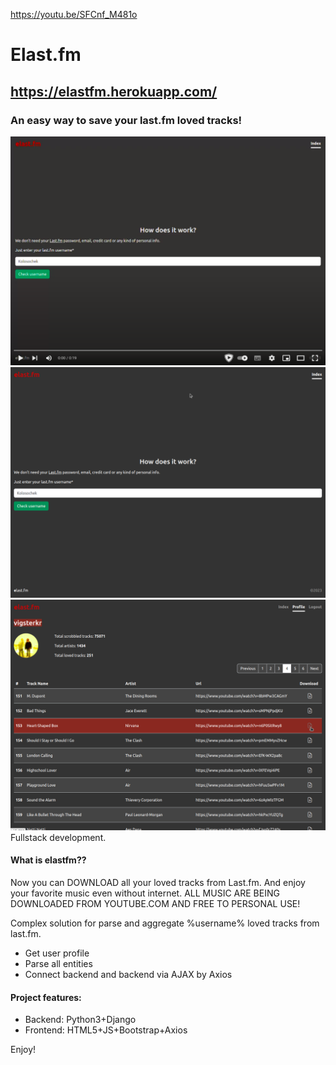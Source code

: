 https://youtu.be/SFCnf_M481o

# Elast.fm
## https://elastfm.herokuapp.com/
### An easy way to save your last.fm loved tracks!

[![elastfm_video](https://raw.githubusercontent.com/kolosochek/elastfm/main/github/images/elastfm_player.png)](https://www.youtube.com/watch?v=SFCnf_M481o)
![homepage](https://raw.githubusercontent.com/kolosochek/elastfm/main/github/images/elastfm_homepage.png)
![profile](https://raw.githubusercontent.com/kolosochek/elastfm/main/github/images/elastfm_profile.png)
Fullstack development.

#### What is **elastfm?**?
Now you can DOWNLOAD all your loved tracks from Last.fm. And enjoy your favorite music even without internet.
ALL MUSIC ARE BEING DOWNLOADED FROM YOUTUBE.COM AND FREE TO PERSONAL USE!

Complex solution for parse and aggregate %username% loved tracks from last.fm.
- Get user profile
- Parse all entities
- Connect backend and backend via AJAX by Axios


#### Project features:
* Backend: Python3+Django
* Frontend: HTML5+JS+Bootstrap+Axios

Enjoy!
